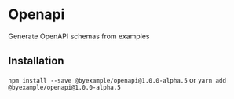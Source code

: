 # Openapi

Generate OpenAPI schemas from examples

## Installation

`npm install --save @byexample/openapi@1.0.0-alpha.5`
or
`yarn add @byexample/openapi@1.0.0-alpha.5`

